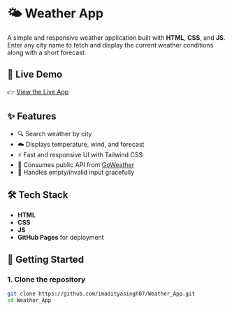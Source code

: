 # 🌤️ Weather App

A simple and responsive weather application built with **HTML**, **CSS**, and **JS**. Enter any city name to fetch and display the current weather conditions along with a short forecast.

## 🔗 Live Demo

👉 [View the Live App](https://imadityasingh07.github.io/Weather_App/)

## ✨ Features

- 🔍 Search weather by city
- ☁️ Displays temperature, wind, and forecast
- ⚡ Fast and responsive UI with Tailwind CSS
- 🔗 Consumes public API from [GoWeather](https://goweather.herokuapp.com/weather/)
- 🚫 Handles empty/invalid input gracefully

## 🛠️ Tech Stack

- **HTML**
- **CSS**
- **JS**
- **GitHub Pages** for deployment

## 🚀 Getting Started

### 1. Clone the repository
```bash
git clone https://github.com/imadityasingh07/Weather_App.git
cd Weather_App

